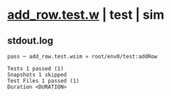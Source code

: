 # [add_row.test.w](../../../../../../examples/tests/sdk_tests/table/add_row.test.w) | test | sim

## stdout.log
```log
pass ─ add_row.test.wsim » root/env0/test:addRow

Tests 1 passed (1)
Snapshots 1 skipped
Test Files 1 passed (1)
Duration <DURATION>
```


